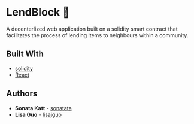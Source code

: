 # LendBlock :city_sunset:

A decenterlized web application built on a solidity smart contract that facilitates the process of lending items to neighbours within a community.

## Built With
* [solidity](https://getbootstrap.com/docs/3.3/) 
* [React](https://ngrok.com/) 

## Authors

* **Sonata Katt** -  [sonatata](https://github.com/sonatata)
* **Lisa Guo** - [lisajguo](https://github.com/lisajguo)
